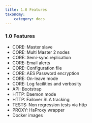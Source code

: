 ```yaml
---
title: 1.0 Features
taxonomy:
    category: docs
---
```


### 1.0 Features

* CORE: Master slave
* CORE: Multi Master 2 nodes
* CORE: Semi-sync replication
* CORE: Email alerts
* CORE: Configuration file
* CORE: AES Password encryption
* CORE: On-leave mode
* CORE: Log facilities and verbosity
* API: Bootstrap
* HTTP: Daemon mode
* HTTP: Failover SLA tracking
* TESTS: Non regression tests via http
* PROXY: HaProxy wrapper
* Docker images
